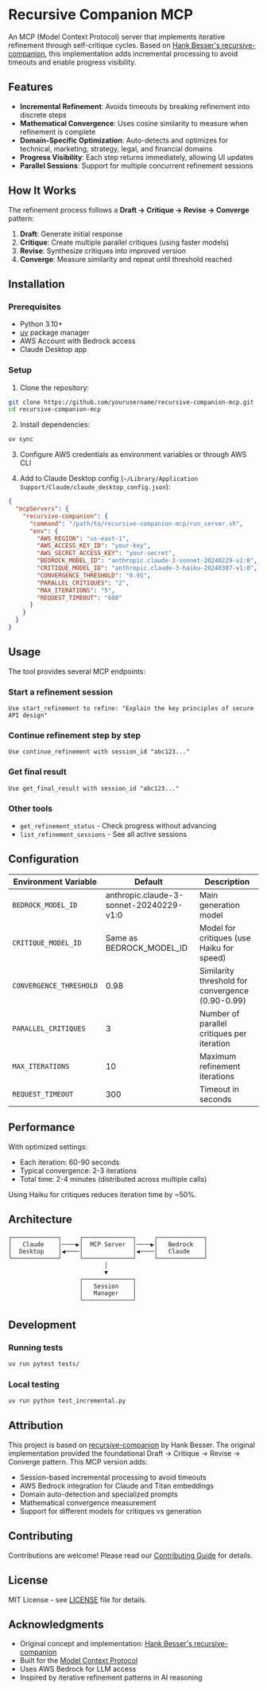 # Recursive Companion MCP

An MCP (Model Context Protocol) server that implements iterative refinement through self-critique cycles. Based on [Hank Besser's recursive-companion](https://github.com/hankbesser/recursive-companion), this implementation adds incremental processing to avoid timeouts and enable progress visibility.

## Features

- **Incremental Refinement**: Avoids timeouts by breaking refinement into discrete steps
- **Mathematical Convergence**: Uses cosine similarity to measure when refinement is complete
- **Domain-Specific Optimization**: Auto-detects and optimizes for technical, marketing, strategy, legal, and financial domains
- **Progress Visibility**: Each step returns immediately, allowing UI updates
- **Parallel Sessions**: Support for multiple concurrent refinement sessions

## How It Works

The refinement process follows a **Draft → Critique → Revise → Converge** pattern:

1. **Draft**: Generate initial response
2. **Critique**: Create multiple parallel critiques (using faster models)
3. **Revise**: Synthesize critiques into improved version
4. **Converge**: Measure similarity and repeat until threshold reached

## Installation

### Prerequisites
- Python 3.10+
- [uv](https://github.com/astral-sh/uv) package manager
- AWS Account with Bedrock access
- Claude Desktop app

### Setup

1. Clone the repository:
```bash
git clone https://github.com/yourusername/recursive-companion-mcp.git
cd recursive-companion-mcp
```

2. Install dependencies:
```bash
uv sync
```

3. Configure AWS credentials as environment variables or through AWS CLI

4. Add to Claude Desktop config (`~/Library/Application Support/Claude/claude_desktop_config.json`):

```json
{
  "mcpServers": {
    "recursive-companion": {
      "command": "/path/to/recursive-companion-mcp/run_server.sh",
      "env": {
        "AWS_REGION": "us-east-1",
        "AWS_ACCESS_KEY_ID": "your-key",
        "AWS_SECRET_ACCESS_KEY": "your-secret",
        "BEDROCK_MODEL_ID": "anthropic.claude-3-sonnet-20240229-v1:0",
        "CRITIQUE_MODEL_ID": "anthropic.claude-3-haiku-20240307-v1:0",
        "CONVERGENCE_THRESHOLD": "0.95",
        "PARALLEL_CRITIQUES": "2",
        "MAX_ITERATIONS": "5",
        "REQUEST_TIMEOUT": "600"
      }
    }
  }
}
```

## Usage

The tool provides several MCP endpoints:

### Start a refinement session
```
Use start_refinement to refine: "Explain the key principles of secure API design"
```

### Continue refinement step by step
```
Use continue_refinement with session_id "abc123..."
```

### Get final result
```
Use get_final_result with session_id "abc123..."
```

### Other tools
- `get_refinement_status` - Check progress without advancing
- `list_refinement_sessions` - See all active sessions

## Configuration

| Environment Variable | Default | Description |
|---------------------|---------|-------------|
| `BEDROCK_MODEL_ID` | anthropic.claude-3-sonnet-20240229-v1:0 | Main generation model |
| `CRITIQUE_MODEL_ID` | Same as BEDROCK_MODEL_ID | Model for critiques (use Haiku for speed) |
| `CONVERGENCE_THRESHOLD` | 0.98 | Similarity threshold for convergence (0.90-0.99) |
| `PARALLEL_CRITIQUES` | 3 | Number of parallel critiques per iteration |
| `MAX_ITERATIONS` | 10 | Maximum refinement iterations |
| `REQUEST_TIMEOUT` | 300 | Timeout in seconds |

## Performance

With optimized settings:
- Each iteration: 60-90 seconds
- Typical convergence: 2-3 iterations
- Total time: 2-4 minutes (distributed across multiple calls)

Using Haiku for critiques reduces iteration time by ~50%.

## Architecture

```
┌─────────────┐     ┌──────────────┐     ┌─────────────┐
│   Claude    │────▶│  MCP Server  │────▶│   Bedrock   │
│  Desktop    │◀────│              │◀────│   Claude    │
└─────────────┘     └──────────────┘     └─────────────┘
                           │
                           ▼
                    ┌──────────────┐
                    │   Session    │
                    │   Manager    │
                    └──────────────┘
```

## Development

### Running tests
```bash
uv run pytest tests/
```

### Local testing
```bash
uv run python test_incremental.py
```

## Attribution

This project is based on [recursive-companion](https://github.com/hankbesser/recursive-companion) by Hank Besser. The original implementation provided the foundational Draft → Critique → Revise → Converge pattern. This MCP version adds:

- Session-based incremental processing to avoid timeouts
- AWS Bedrock integration for Claude and Titan embeddings
- Domain auto-detection and specialized prompts
- Mathematical convergence measurement
- Support for different models for critiques vs generation

## Contributing

Contributions are welcome! Please read our [Contributing Guide](CONTRIBUTING.md) for details.

## License

MIT License - see [LICENSE](LICENSE) file for details.

## Acknowledgments

- Original concept and implementation: [Hank Besser's recursive-companion](https://github.com/hankbesser/recursive-companion)
- Built for the [Model Context Protocol](https://github.com/anthropics/mcp)
- Uses AWS Bedrock for LLM access
- Inspired by iterative refinement patterns in AI reasoning
